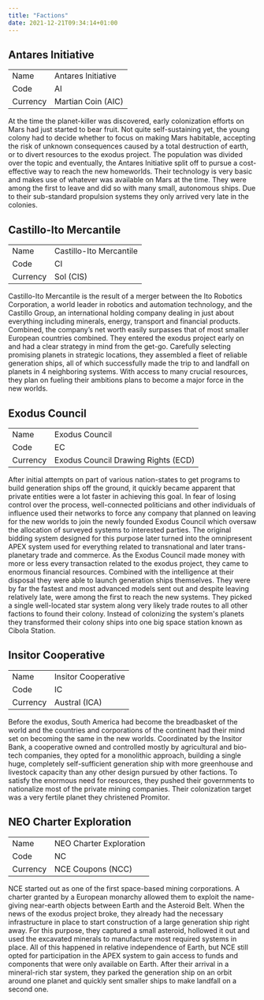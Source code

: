 ```yaml
---
title: "Factions"
date: 2021-12-21T09:34:14+01:00
---
```


## Antares Initiative

|    |    |
| -- | -- |
| Name | Antares Initiative |
| Code | AI  |
| Currency | Martian Coin (AIC) |

At the time the planet-killer was discovered, early colonization efforts on Mars had just started to bear fruit. Not quite self-sustaining yet, the young colony had to decide whether to focus on making Mars habitable, accepting the risk of unknown consequences caused by a total destruction of earth, or to divert resources to the exodus project. The population was divided over the topic and eventually, the Antares Initiative split off to pursue a cost-effective way to reach the new homeworlds. Their technology is very basic and makes use of whatever was available on Mars at the time. They were among the first to leave and did so with many small, autonomous ships. Due to their sub-standard propulsion systems they only arrived very late in the colonies.

## Castillo-Ito Mercantile

|    |    |
| -- | -- |
| Name | Castillo-Ito Mercantile |
| Code | CI  |
| Currency | Sol (CIS) |

Castillo-Ito Mercantile is the result of a merger between the Ito Robotics Corporation, a world leader in robotics and automation technology, and the Castillo Group, an international holding company dealing in just about everything including minerals, energy, transport and financial products. Combined, the company’s net worth easily surpasses that of most smaller European countries combined. They entered the exodus project early on and had a clear strategy in mind from the get-go. Carefully selecting promising planets in strategic locations, they assembled a fleet of reliable generation ships, all of which successfully made the trip to and landfall on planets in 4 neighboring systems. With access to many crucial resources, they plan on fueling their ambitions plans to become a major force in the new worlds.

## Exodus Council

|    |    |
| -- | -- |
| Name | Exodus Council |
| Code | EC  |
| Currency | Exodus Council Drawing Rights (ECD) |

After initial attempts on part of various nation-states to get programs to build generation ships off the ground, it quickly became apparent that private entities were a lot faster in achieving this goal. In fear of losing control over the process, well-connected politicians and other individuals of influence used their networks to force any company that planned on leaving for the new worlds to join the newly founded Exodus Council which oversaw the allocation of surveyed systems to interested parties. The original bidding system designed for this purpose later turned into the omnipresent APEX system used for everything related to transnational and later trans-planetary trade and commerce. As the Exodus Council made money with more or less every transaction related to the exodus project, they came to enormous financial resources. Combined with the intelligence at their disposal they were able to launch generation ships themselves. They were by far the fastest and most advanced models sent out and despite leaving relatively late, were among the first to reach the new systems. They picked a single well-located star system along very likely trade routes to all other factions to found their colony. Instead of colonizing the system's planets they transformed their colony ships into one big space station known as Cibola Station.

## Insitor Cooperative

|    |    |
| -- | -- |
| Name | Insitor Cooperative |
| Code | IC  |
| Currency | Austral (ICA) |

Before the exodus, South America had become the breadbasket of the world and the countries and corporations of the continent had their mind set on becoming the same in the new worlds. Coordinated by the Insitor Bank, a cooperative owned and controlled mostly by agricultural and bio-tech companies, they opted for a monolithic approach, building a single huge, completely self-sufficient generation ship with more greenhouse and livestock capacity than any other design pursued by other factions. To satisfy the enormous need for resources, they pushed their governments to nationalize most of the private mining companies. Their colonization target was a very fertile planet they christened Promitor.

## NEO Charter Exploration

|    |    |
| -- | -- |
| Name | NEO Charter Exploration |
| Code | NC  |
| Currency | NCE Coupons (NCC) |

NCE started out as one of the first space-based mining corporations. A charter granted by a European monarchy allowed them to exploit the name-giving near-earth objects between Earth and the Asteroid Belt. When the news of the exodus project broke, they already had the necessary infrastructure in place to start construction of a large generation ship right away. For this purpose, they captured a small asteroid, hollowed it out and used the excavated minerals to manufacture most required systems in place. All of this happened in relative independence of Earth, but NCE still opted for participation in the APEX system to gain access to funds and components that were only available on Earth. After their arrival in a mineral-rich star system, they parked the generation ship on an orbit around one planet and quickly sent smaller ships to make landfall on a second one.

